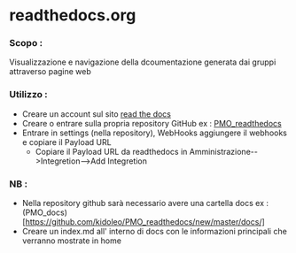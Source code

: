 # readthedocs.org

### Scopo :
  Visualizzazione e navigazione della dcoumentazione generata dai gruppi attraverso pagine web
  
### Utilizzo :
  + Creare un account sul sito [read the docs](http://google.it)
  + Creare o entrare sulla propria repository GitHub ex : [PMO_readthedocs](https://github.com/kidoleo/PMO_readthedocs)
  + Entrare in settings (nella repository), WebHooks aggiungere il webhooks e copiare il Payload URL
    + Copiare il Payload URL da readthedocs in Amministrazione-->Integretion-->Add Integretion

### NB :
  + Nella repository github sarà necessario avere una cartella docs ex :(PMO_docs)[https://github.com/kidoleo/PMO_readthedocs/new/master/docs/]
  + Creare un index.md all' interno di docs con le informazioni principali che verranno mostrate in home
